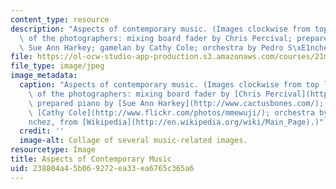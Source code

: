 ```yaml
---
content_type: resource
description: "Aspects of contemporary music. (Images clockwise from top left, courtesy\
  \ of the photographers: mixing board fader by Chris Percival; prepared piano by\
  \ Sue Ann Harkey; gamelan by Cathy Cole; orchestra by Pedro S\xE1nchez, from Wikipedia.)"
file: https://ol-ocw-studio-app-production.s3.amazonaws.com/courses/21m-263-music-since-1960-spring-2006/238804a45b069272ea33ea6765c365a6_21m-263s06.jpg
file_type: image/jpeg
image_metadata:
  caption: "Aspects of contemporary music. (Images clockwise from top left, courtesy\
    \ of the photographers: mixing board fader by [Chris Percival](http://chrispercivalphotography.com/);\
    \ prepared piano by [Sue Ann Harkey](http://www.cactusbones.com/); gamelan by\
    \ [Cathy Cole](http://www.flickr.com/photos/mmewuji/); orchestra by Pedro S\xE1\
    nchez, from [Wikipedia](http://en.wikipedia.org/wiki/Main_Page).)"
  credit: ''
  image-alt: Collage of several music-related images.
resourcetype: Image
title: Aspects of Contemporary Music
uid: 238804a4-5b06-9272-ea33-ea6765c365a6
---
```

